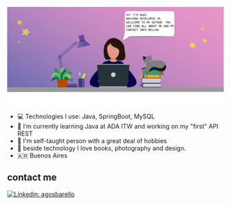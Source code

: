 
<!-- ![alt text](https://github.com/AgosBC/agosbc/blob/main/gitimg.png?raw=true) -->

<p align="center">
  <img src="gitimg.png" width="1120" title="hover text">
  
</p>




- :computer: Technologies I use: Java, SpringBoot, MySQL
- 🌱 I’m currently learning Java at ADA ITW and working on my "first" API REST
- :book: I'm self-taught person with a great deal of hobbies
- :sparkling_heart: beside technology I love books, photography and design.
- :argentina: Buenos Aires
## contact me

 [![Linkedin: agosbarello](https://img.shields.io/badge/-AgosBarello-blue?style=flat-square&logo=Linkedin&logoColor=white&link=https://www.linkedin.com/in/agostina-barello-5b9059177/)](https://www.linkedin.com/in/agostina-barello-5b9059177/)


<!--
<br />

## Languages and Tools:

<img align="left" alt="Java" src="https://github.com/yurijserrano/Github-Profile-Readme-Logos/blob/master/programming%20languages/java.svg" height="64"/>

<img align="left" alt="Springboot" src="https://github.com/yurijserrano/Github-Profile-Readme-Logos/blob/master/frameworks/spring.svg" height="48"/>

<img align="left" alt="mysql" src="https://github.com/yurijserrano/Github-Profile-Readme-Logos/blob/master/databases/mysql.svg" height="48"/>

<img align="left" alt="vscode" src="https://github.com/yurijserrano/Github-Profile-Readme-Logos/blob/master/text%20editors/vscode.svg" height="48"/>






<img src="https://raw.githubusercontent.com/AgosBC/agosbc/main/gitimgr.jpg?raw=true" />>

<br />

-->



